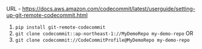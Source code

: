 URL - https://docs.aws.amazon.com/codecommit/latest/userguide/setting-up-git-remote-codecommit.html

1. `pip install git-remote-codecommit`
2. `git clone codecommit::ap-northeast-1://MyDemoRepo my-demo-repo` OR 
3. `git clone codecommit://CodeCommitProfile@MyDemoRepo my-demo-repo`
